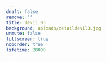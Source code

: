 ```yaml
---
draft: false
remove: ""
title: devil_03
background: uploads/detaildevil3.jpg
unmute: false
fullscreen: true
noborder: true
lifetime: 20000
---
```

